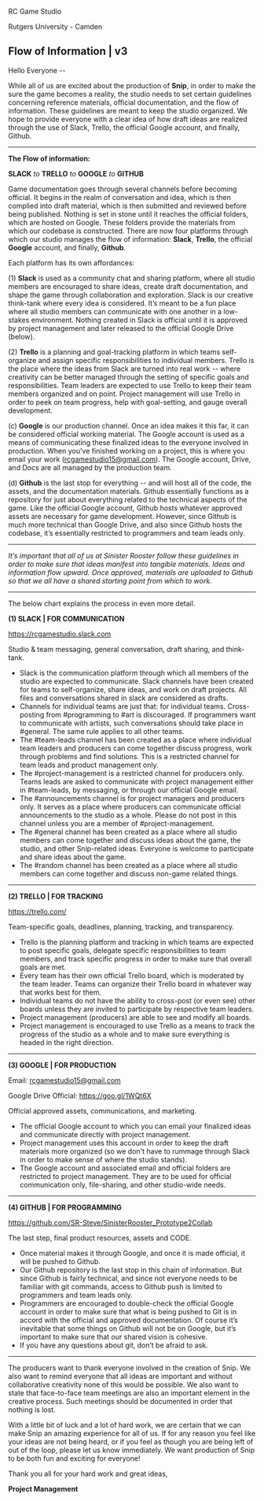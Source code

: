 RC Game Studio

Rutgers University - Camden

Flow of Information | v3
------------------------
Hello Everyone --

While all of us are excited about the production of **Snip**, in order to make the sure the game becomes a reality, the studio needs to set certain guidelines concerning reference materials, official documentation, and the flow of information. These guidelines are meant to keep the studio organized. We hope to provide everyone with a clear idea of how draft ideas are realized through the use of Slack, Trello, the official Google account, and finally, Github.

----------

**The Flow of information:**

**SLACK** *to* **TRELLO** *to* **GOOGLE** *to* **GITHUB**

Game documentation goes through several channels before becoming official. It begins in the realm of conversation and idea, which is then complied into draft material, which is then submitted and reviewed before being published. Nothing is set in stone until it reaches the official folders, which are hosted on Google. These folders provide the materials from which our codebase is constructed. There are now four platforms through which our studio manages the flow of information: **Slack**, **Trello**, the official **Google** account, and finally, **Github**. 

Each platform has its own affordances:

(1) **Slack** is used as a community chat and sharing platform, where all studio members are encouraged to share ideas, create draft documentation, and shape the game through collaboration and exploration. Slack is our creative think-tank where every idea is considered. It’s meant to be a fun place where all studio members can communicate with one another in a low-stakes environment. Nothing created in Slack is official until it is approved by project management and later released to the official Google Drive (below).

(2) **Trello** is a planning and goal-tracking platform in which teams self-organize and assign specific responsibilities to individual members. Trello is the place where the ideas from Slack are turned into real work -- where creativity can be better managed through the setting of specific goals and responsibilities. Team leaders are expected to use Trello to keep their team members organized and on point. Project management will use Trello in order to peek on team progress, help with goal-setting, and gauge overall development.

(c) **Google** is our production channel. Once an idea makes it this far, it can be considered official working material. The Google account is used as a means of communicating these finalized ideas to the everyone involved in production. When you've finished working on a project, this is where you email your work (rcgamestudio15@gmail.com). The Google account, Drive, and Docs are all managed by the production team.

(d) **Github** is the last stop for everything -- and will host all of the code, the assets, and the documentation materials. Github essentially functions as a repository for just about everything related to the technical aspects of the game. Like the official Google account, Github hosts whatever approved assets are necessary for game development. However, since Github is much more technical than Google Drive, and also since Github hosts the codebase, it’s essentially restricted to programmers and team leads only. 

----------

*It’s important that all of us at Sinister Rooster follow these guidelines in order to make sure that ideas manifest into tangible materials. Ideas and information flow upward. Once approved, materials are uploaded to Github so that we all have a shared starting point from which to work.*

----------
The below chart explains the process in even more detail.



**(1) SLACK | FOR COMMUNICATION**

https://rcgamestudio.slack.com

Studio & team messaging, general conversation, draft sharing, and think-tank.

 - Slack is the communication platform through which all members of the studio are expected to communicate. Slack channels have been created for teams to self-organize, share ideas, and work on draft projects. All files and conversations shared in slack are considered as drafts.
 - Channels for individual teams are just that: for individual teams. Cross-posting from #programming to #art is discouraged. If programmers want to communicate with artists, such conversations should take place in #general. The same rule applies to all other teams.
 - The #team-leads channel has been created as a place where individual team leaders and producers can come together discuss progress, work through problems and find solutions. This is a restricted channel for team leads and product management only.
 - The #project-management is a restricted channel for producers only. Teams leads are asked to communicate with project management either in #team-leads, by messaging, or through our official Google email.
 - The #announcements channel is for project managers and producers only. It serves as a place where producers can communicate official announcements to the studio as a whole. Please do not post in this channel unless you are a member of #project-management.
 - The #general channel has been created as a place where all studio members can come together and discuss ideas about the game, the studio, and other Snip-related ideas. Everyone is welcome to participate and share ideas about the game.
 - The #random channel has been created as a place where all studio members can come together and discuss non-game related things.

----------
**(2) TRELLO | FOR TRACKING**

https://trello.com/

Team-specific goals, deadlines, planning, tracking, and transparency.

 - Trello is the planning platform and tracking in which teams are expected to post specific goals, delegate specific responsibilities to team members, and track specific progress in order to make sure that overall goals are met.
 - Every team has their own official Trello board, which is moderated by the team leader. Teams can organize their Trello board in whatever way that works best for them.
 - Individual teams do not have the ability to cross-post (or even see) other boards unless they are invited to participate by respective team leaders.
 - Project management (producers) are able to see and modify all boards.
 - Project management is encouraged to use Trello as a means to track the progress of the studio as a whole and to make sure everything is headed in the right direction.


----------
**(3) GOOGLE | FOR PRODUCTION**

Email: rcgamestudio15@gmail.com

Google Drive Official: https://goo.gl/1WQt6X

Official approved assets, communications, and marketing.

 - The official Google account to which you can email your finalized ideas and communicate directly with project management. 
 - Project management uses this account in order to keep the draft materials more organized (so we don't have to rummage through Slack in order to make sense of where the studio stands).
 - The Google account and associated email and official folders are restricted to project management. They are to be used for official communication only, file-sharing, and other studio-wide needs.

----------
**(4) GITHUB | FOR PROGRAMMING**

https://github.com/SR-Steve/SinisterRooster_Prototype2Collab

The last step, final product resources, assets and CODE.

- Once material makes it through Google, and once it is made official, it will be pushed to Github.
- Our Github repository is the last stop in this chain of information. But since Github is fairly technical, and since not everyone needs to be familiar with git commands, access to Github push is limited to programmers and team leads only.
- Programmers are encouraged to double-check the official Google account in order to make sure that what is being pushed to Git is in accord with the official and approved documentation. Of course it’s inevitable that some things on Github will not be on Google, but it’s important to make sure that our shared vision is cohesive.
- If you have any questions about git, don’t be afraid to ask.


----------
The producers want to thank everyone involved in the creation of Snip. We also want to remind everyone that all ideas are important and without collaborative creativity none of this would be possible. We also want to state that face-to-face team meetings are also an important element in the creative process. Such meetings should be documented in order that nothing is lost.

With a little bit of luck and a lot of hard work, we are certain that we can make Snip an amazing experience for all of us. If for any reason you feel like your ideas are not being heard, or if you feel as though you are being left of out of the loop, please let us know immediately. We want production of Snip to be both fun and exciting for everyone!

Thank you all for your hard work and great ideas,

**Project Management**

 

